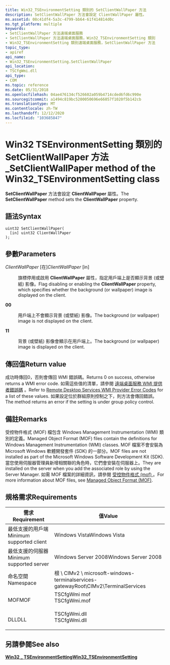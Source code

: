 ```yaml
---
title: Win32_TSEnvironmentSetting 類別的 SetClientWallPaper 方法
description: SetClientWallPaper 方法會設定 ClientWallPaper 屬性。
ms.assetid: 08c41df4-5a3c-4799-bb64-61f414814d0c
ms.tgt_platform: multiple
keywords:
- SetClientWallPaper 方法遠端桌面服務
- SetClientWallPaper 方法遠端桌面服務，Win32_TSEnvironmentSetting 類別
- Win32_TSEnvironmentSetting 類別遠端桌面服務，SetClientWallPaper 方法
topic_type:
- apiref
api_name:
- Win32_TSEnvironmentSetting.SetClientWallPaper
api_location:
- TSCfgWmi.dll
api_type:
- COM
ms.topic: reference
ms.date: 05/31/2018
ms.openlocfilehash: 04ae476134cf526602a059b4714cded6fd6c990e
ms.sourcegitcommit: a1494c819bc5200050696e66057f1020f5b142cb
ms.translationtype: MT
ms.contentlocale: zh-TW
ms.lasthandoff: 12/12/2020
ms.locfileid: "103685847"
---
```

# <a name="setclientwallpaper-method-of-the-win32_tsenvironmentsetting-class"></a><span data-ttu-id="410bf-106">Win32 TSEnvironmentSetting 類別的 SetClientWallPaper 方法 \_</span><span class="sxs-lookup"><span data-stu-id="410bf-106">SetClientWallPaper method of the Win32\_TSEnvironmentSetting class</span></span>

<span data-ttu-id="410bf-107">**SetClientWallPaper** 方法會設定 **ClientWallPaper** 屬性。</span><span class="sxs-lookup"><span data-stu-id="410bf-107">The **SetClientWallPaper** method sets the **ClientWallPaper** property.</span></span>

## <a name="syntax"></a><span data-ttu-id="410bf-108">語法</span><span class="sxs-lookup"><span data-stu-id="410bf-108">Syntax</span></span>


```mof
uint32 SetClientWallPaper(
  [in] uint32 ClientWallPaper
);
```



## <a name="parameters"></a><span data-ttu-id="410bf-109">參數</span><span class="sxs-lookup"><span data-stu-id="410bf-109">Parameters</span></span>

<dl> <dt>

<span data-ttu-id="410bf-110">*ClientWallPaper* \[在\]</span><span class="sxs-lookup"><span data-stu-id="410bf-110">*ClientWallPaper* \[in\]</span></span>
</dt> <dd>

<span data-ttu-id="410bf-111">旗標停用或啟用 **ClientWallPaper** 屬性，指定用戶端上是否顯示背景 (或壁紙) 影像。</span><span class="sxs-lookup"><span data-stu-id="410bf-111">Flag disabling or enabling the **ClientWallPaper** property, which specifies whether the background (or wallpaper) image is displayed on the client.</span></span>

<dt>

<span id="0"></span>

<span data-ttu-id="410bf-112"><span id="0"></span>**0**</span><span class="sxs-lookup"><span data-stu-id="410bf-112"><span id="0"></span>**0**</span></span>


</dt> <dd>

<span data-ttu-id="410bf-113">用戶端上不會顯示背景 (或壁紙) 影像。</span><span class="sxs-lookup"><span data-stu-id="410bf-113">The background (or wallpaper) image is not displayed on the client.</span></span>

</dd> <dt>

<span id="1"></span>

<span data-ttu-id="410bf-114"><span id="1"></span>**1**</span><span class="sxs-lookup"><span data-stu-id="410bf-114"><span id="1"></span>**1**</span></span>


</dt> <dd>

<span data-ttu-id="410bf-115">背景 (或壁紙) 影像會顯示在用戶端上。</span><span class="sxs-lookup"><span data-stu-id="410bf-115">The background (or wallpaper) image is displayed on the client.</span></span>

</dd> </dl> </dd> </dl>

## <a name="return-value"></a><span data-ttu-id="410bf-116">傳回值</span><span class="sxs-lookup"><span data-stu-id="410bf-116">Return value</span></span>

<span data-ttu-id="410bf-117">成功時傳回0，否則會傳回 WMI 錯誤碼。</span><span class="sxs-lookup"><span data-stu-id="410bf-117">Returns 0 on success, otherwise returns a WMI error code.</span></span> <span data-ttu-id="410bf-118">如需這些值的清單，請參閱 [遠端桌面服務 WMI 提供者錯誤碼](terminal-services-wmi-provider-error-codes.md) 。</span><span class="sxs-lookup"><span data-stu-id="410bf-118">Refer to [Remote Desktop Services WMI Provider Error Codes](terminal-services-wmi-provider-error-codes.md) for a list of these values.</span></span> <span data-ttu-id="410bf-119">如果設定位於群組原則控制之下，則方法會傳回錯誤。</span><span class="sxs-lookup"><span data-stu-id="410bf-119">The method returns an error if the setting is under group policy control.</span></span>

## <a name="remarks"></a><span data-ttu-id="410bf-120">備註</span><span class="sxs-lookup"><span data-stu-id="410bf-120">Remarks</span></span>

<span data-ttu-id="410bf-121">受控物件格式 (MOF) 檔包含 Windows Management Instrumentation (WMI) 類別的定義。</span><span class="sxs-lookup"><span data-stu-id="410bf-121">Managed Object Format (MOF) files contain the definitions for Windows Management Instrumentation (WMI) classes.</span></span> <span data-ttu-id="410bf-122">MOF 檔案不會安裝為 Microsoft Windows 軟體開發套件 (SDK) 的一部分。</span><span class="sxs-lookup"><span data-stu-id="410bf-122">MOF files are not installed as part of the Microsoft Windows Software Development Kit (SDK).</span></span> <span data-ttu-id="410bf-123">當您使用伺服器管理員新增相關聯的角色時，它們會安裝在伺服器上。</span><span class="sxs-lookup"><span data-stu-id="410bf-123">They are installed on the server when you add the associated role by using the Server Manager.</span></span> <span data-ttu-id="410bf-124">如需 MOF 檔案的詳細資訊，請參閱 [受控物件格式 (mof) ](/windows/desktop/WmiSdk/managed-object-format--mof-)。</span><span class="sxs-lookup"><span data-stu-id="410bf-124">For more information about MOF files, see [Managed Object Format (MOF)](/windows/desktop/WmiSdk/managed-object-format--mof-).</span></span>

## <a name="requirements"></a><span data-ttu-id="410bf-125">規格需求</span><span class="sxs-lookup"><span data-stu-id="410bf-125">Requirements</span></span>



| <span data-ttu-id="410bf-126">需求</span><span class="sxs-lookup"><span data-stu-id="410bf-126">Requirement</span></span> | <span data-ttu-id="410bf-127">值</span><span class="sxs-lookup"><span data-stu-id="410bf-127">Value</span></span> |
|-------------------------------------|-----------------------------------------------------------------------------------------|
| <span data-ttu-id="410bf-128">最低支援的用戶端</span><span class="sxs-lookup"><span data-stu-id="410bf-128">Minimum supported client</span></span><br/> | <span data-ttu-id="410bf-129">Windows Vista</span><span class="sxs-lookup"><span data-stu-id="410bf-129">Windows Vista</span></span><br/>                                                                |
| <span data-ttu-id="410bf-130">最低支援的伺服器</span><span class="sxs-lookup"><span data-stu-id="410bf-130">Minimum supported server</span></span><br/> | <span data-ttu-id="410bf-131">Windows Server 2008</span><span class="sxs-lookup"><span data-stu-id="410bf-131">Windows Server 2008</span></span><br/>                                                          |
| <span data-ttu-id="410bf-132">命名空間</span><span class="sxs-lookup"><span data-stu-id="410bf-132">Namespace</span></span><br/>                | <span data-ttu-id="410bf-133">根 \\ CIMv2 \\ microsoft-windows-terminalservices-gateway</span><span class="sxs-lookup"><span data-stu-id="410bf-133">Root\\CIMv2\\TerminalServices</span></span><br/>                                                |
| <span data-ttu-id="410bf-134">MOF</span><span class="sxs-lookup"><span data-stu-id="410bf-134">MOF</span></span><br/>                      | <dl> <span data-ttu-id="410bf-135"><dt>TSCfgWmi mof</dt></span><span class="sxs-lookup"><span data-stu-id="410bf-135"><dt>TSCfgWmi.mof</dt></span></span> </dl> |
| <span data-ttu-id="410bf-136">DLL</span><span class="sxs-lookup"><span data-stu-id="410bf-136">DLL</span></span><br/>                      | <dl> <span data-ttu-id="410bf-137"><dt>TSCfgWmi.dll</dt></span><span class="sxs-lookup"><span data-stu-id="410bf-137"><dt>TSCfgWmi.dll</dt></span></span> </dl> |



## <a name="see-also"></a><span data-ttu-id="410bf-138">另請參閱</span><span class="sxs-lookup"><span data-stu-id="410bf-138">See also</span></span>

<dl> <dt>

[<span data-ttu-id="410bf-139">**Win32 \_ TSEnvironmentSetting**</span><span class="sxs-lookup"><span data-stu-id="410bf-139">**Win32\_TSEnvironmentSetting**</span></span>](win32-tsenvironmentsetting.md)
</dt> </dl>

 

